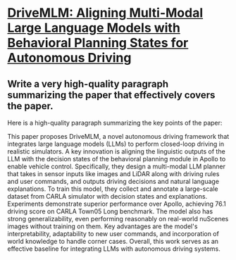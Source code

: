 # [DriveMLM: Aligning Multi-Modal Large Language Models with Behavioral   Planning States for Autonomous Driving](https://arxiv.org/abs/2312.09245)

## Write a very high-quality paragraph summarizing the paper that effectively covers the paper.

 Here is a high-quality paragraph summarizing the key points of the paper:

This paper proposes DriveMLM, a novel autonomous driving framework that integrates large language models (LLMs) to perform closed-loop driving in realistic simulators. A key innovation is aligning the linguistic outputs of the LLM with the decision states of the behavioral planning module in Apollo to enable vehicle control. Specifically, they design a multi-modal LLM planner that takes in sensor inputs like images and LiDAR along with driving rules and user commands, and outputs driving decisions and natural language explanations. To train this model, they collect and annotate a large-scale dataset from CARLA simulator with decision states and explanations. Experiments demonstrate superior performance over Apollo, achieving 76.1 driving score on CARLA Town05 Long benchmark. The model also has strong generalizability, even performing reasonably on real-world nuScenes images without training on them. Key advantages are the model's interpretability, adaptability to new user commands, and incorporation of world knowledge to handle corner cases. Overall, this work serves as an effective baseline for integrating LLMs with autonomous driving systems.

